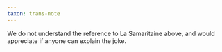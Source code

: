 ```yaml
---
taxon: trans-note
---
```


We do not understand the reference to La Samaritaine above, and would appreciate if anyone can explain the joke.

